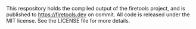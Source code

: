 This respository holds the compiled output of the firetools project, and is published to https://firetools.dev on commit. All code is released under the MIT license. See the LICENSE file for more details.
